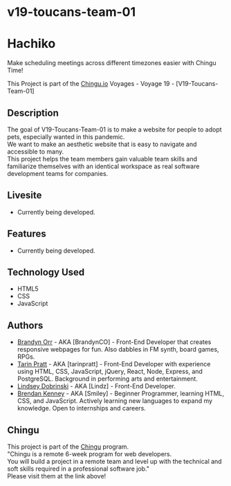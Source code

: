 # v19-toucans-team-01

# Hachiko

Make scheduling meetings across different timezones easier with Chingu Time!

This Project is part of the [Chingu.io](https:chingu.io) Voyages - Voyage 19 - [V19-Toucans-Team-01]

## Description

The goal of V19-Toucans-Team-01 is to make a website for people to adopt pets, especially wanted in this pandemic.<br/>
We want to make an aesthetic website that is easy to navigate and accessible to many. <br/>
This project helps the team members gain valuable team skills and familiarize themselves with an identical workspace as real software development teams for companies.

## Livesite

* Currently being developed.

## Features

* Currently being developed.

## Technology Used
* HTML5
* CSS
* JavaScript

## Authors

- [Brandyn Orr](https://github.com/BrandynCO) - AKA [BrandynCO] - Front-End Developer that creates responsive webpages for fun. Also dabbles in FM synth, board games, RPGs.
- [Tarin Pratt](https://github.com/tarinpratt) - AKA [tarinpratt] - Front-End Developer with experience using HTML, CSS, JavaScript, jQuery, React, Node, Express, and PostgreSQL. Background in performing arts and entertainment.
- [Lindsey Dobrinski](https://github.com/ldobrinski) - AKA [Lindz] - Front-End Developer.
- [Brendan Kenney](https://github.com/ReyWilly) - AKA [Smiley] - Beginner Programmer, learning HTML, CSS, and JavaScript. Actively learning new languages to expand my knowledge. Open to internships and careers.

## Chingu

This project is part of the [Chingu](https://chingu.io) program.<br/>
"Chingu is a remote 6-week program for web developers. <br/>You will build a project in a remote team and level up with the technical and soft skills required in a professional software job."<br/>
Please visit them at the link above!